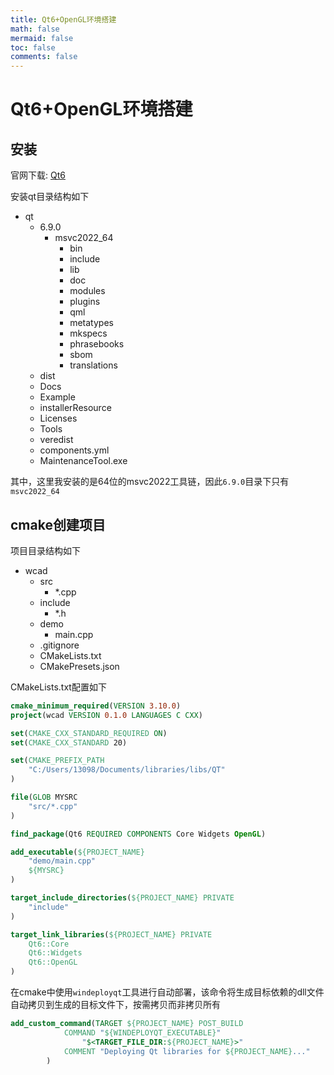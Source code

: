 ```yaml
---
title: Qt6+OpenGL环境搭建
math: false
mermaid: false
toc: false
comments: false
---
```


# Qt6+OpenGL环境搭建

## 安装

官网下载: [Qt6](https://www.qt.io/zh-cn/product/qt6) 

安装qt目录结构如下
- qt
    - 6.9.0
        - msvc2022_64
            - bin
            - include
            - lib
            - doc
            - modules
            - plugins
            - qml
            - metatypes
            - mkspecs
            - phrasebooks
            - sbom
            - translations
    - dist
    - Docs
    - Example
    - installerResource
    - Licenses
    - Tools
    - veredist
    - components.yml
    - MaintenanceTool.exe

其中，这里我安装的是64位的msvc2022工具链，因此`6.9.0`目录下只有`msvc2022_64`

## cmake创建项目
项目目录结构如下

- wcad
    - src
        - *.cpp
    - include
        - *.h
    - demo
        - main.cpp
    - .gitignore
    - CMakeLists.txt
    - CMakePresets.json

CMakeLists.txt配置如下

```cmake
cmake_minimum_required(VERSION 3.10.0)
project(wcad VERSION 0.1.0 LANGUAGES C CXX)

set(CMAKE_CXX_STANDARD_REQUIRED ON)
set(CMAKE_CXX_STANDARD 20)

set(CMAKE_PREFIX_PATH
    "C:/Users/13098/Documents/libraries/libs/QT"
)

file(GLOB MYSRC
    "src/*.cpp"
)

find_package(Qt6 REQUIRED COMPONENTS Core Widgets OpenGL)

add_executable(${PROJECT_NAME}
    "demo/main.cpp"
    ${MYSRC}
)

target_include_directories(${PROJECT_NAME} PRIVATE
    "include"
)

target_link_libraries(${PROJECT_NAME} PRIVATE
    Qt6::Core
    Qt6::Widgets
    Qt6::OpenGL
)
```

在cmake中使用`windeployqt`工具进行自动部署，该命令将生成目标依赖的dll文件自动拷贝到生成的目标文件下，按需拷贝而非拷贝所有

```cmake
add_custom_command(TARGET ${PROJECT_NAME} POST_BUILD
            COMMAND "${WINDEPLOYQT_EXECUTABLE}"
                "$<TARGET_FILE_DIR:${PROJECT_NAME}>"
            COMMENT "Deploying Qt libraries for ${PROJECT_NAME}..."
        )
```
